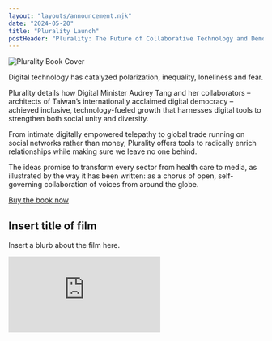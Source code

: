 ```yaml
---
layout: "layouts/announcement.njk"
date: "2024-05-20"
title: "Plurality Launch"
postHeader: "Plurality: The Future of Collaborative Technology and Democracy"
---
```


![Plurality Book Cover](/images/announcements/plurality-book-cover.png)


Digital technology has catalyzed polarization, inequality, loneliness and fear.

Plurality details how Digital Minister Audrey Tang and her collaborators – architects of Taiwan’s internationally acclaimed digital democracy – achieved inclusive, technology-fueled growth that harnesses digital tools to strengthen both social unity and diversity.

From intimate digitally empowered telepathy to global trade running on social networks rather than money, Plurality offers tools to radically enrich relationships while making sure we leave no one behind.

The ideas promise to transform every sector from health care to media, as illustrated by the way it has been written: as a chorus of open, self-governing collaboration of voices from around the globe.

[Buy the book now](/)

## Insert title of film

Insert a blurb about the film here.

<div class="html">
    <div class="mt-4 mb-8">
        <div class="events_youtube-container">
        <iframe
            src="https://www.youtube.com/embed/uZzbX1ubvnY"
            title="YouTube video player"
            frameborder="0"
            allow="accelerometer; autoplay; encrypted-media; gyroscope; picture-in-picture"
            allowfullscreen
        ></iframe>
    </div>
</div>